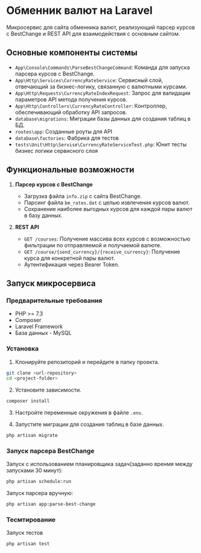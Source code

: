 # Обменник валют на Laravel

Микросервис для сайта обменника валют, реализующий парсер курсов с BestChange и REST API для взаимодействия с основным сайтом.

## Основные компоненты системы

- `App\Console\Commands\ParseBestChangeCommand`: Команда для запуска парсера курсов с BestChange.
- `App\Http\Services\CurrencyRateService`: Cервисный слой, отвечающий за бизнес-логику, связанную с валютными курсами.
- `App\Http\Requests\CurrencyRateIndexRequest`: Запрос для валидации параметров API метода получения курсов.
- `App\Http\Controllers\CurrencyRateController`: Контроллер, обеспечивающий обработку API запросов.
- `database\migrations`: Миграции базы данных для создания таблиц в БД.
- `routes\app`: Созданные роуты для API
- `database\factories`: Фабрика для тестов
- `tests\Unit\Http\Servise\CurrencyRateServiceTest.php`: Юнит тесты бизнес логики сервисного слоя

## Функциональные возможности

1. **Парсер курсов с BestChange**
   - Загрузка файла `info.zip` с сайта BestChange.
   - Парсинг файла `bm_rates.dat` с целью извлечения курсов валют.
   - Сохранение наиболее выгодных курсов для каждой пары валют в базу данных.

2. **REST API**

   - `GET /courses`: Получение массива всех курсов с возможностью фильтрации по отправляемой и получаемой валюте.
   - `GET /course/{send_currency}/{receive_currency}`: Получение курса для конкретной пары валют.
   - Аутентификация через Bearer Token.

## Запуск микросервиса

### Предварительные требования

- PHP >= 7.3
- Composer
- Laravel Framework
- База данных - MySQL

### Установка

1. Клонируйте репозиторий и перейдите в папку проекта.
   
```bash
git clone <url-repository>
cd <project-folder>
```

2. Установите зависимости.
   
```bash
composer install
```

3. Настройте переменные окружения в файле `.env`.

4. Запустите миграции для создания таблиц в базе данных.
   
```bash
php artisan migrate
```

### Запуск парсера BestChange

Запуск с использованием планировщика задач(заданно вренмя между запусками 30 минут):
```bash
php artisan schedule:run
```

Запуск парсера вручную:
```bash
php artisan app:parse-best-change
```

### Тесмтирование
Запуск тестов 
```bash
php artisan test
```
